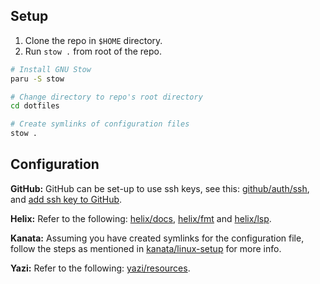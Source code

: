 ## Setup

1. Clone the repo in `$HOME` directory.
2. Run `stow .` from root of the repo.

```sh
# Install GNU Stow
paru -S stow

# Change directory to repo's root directory
cd dotfiles

# Create symlinks of configuration files
stow .
```

## Configuration

**GitHub:** GitHub can be set-up to use ssh keys, see this: [github/auth/ssh](https://docs.github.com/en/authentication/connecting-to-github-with-ssh/generating-a-new-ssh-key-and-adding-it-to-the-ssh-agent), and [add ssh key to GitHub](https://github.com/settings/keys).

**Helix:** Refer to the following: [helix/docs](https://docs.helix-editor.com/lang-support.html), [helix/fmt](https://github.com/helix-editor/helix/wiki/External-formatter-configuration) and [helix/lsp](https://github.com/helix-editor/helix/wiki/Language-Server-Configurations).

**Kanata:** Assuming you have created symlinks for the configuration file, follow the steps as mentioned in [kanata/linux-setup](https://github.com/jtroo/kanata/blob/main/docs/setup-linux.md) for more info.

**Yazi:** Refer to the following: [yazi/resources](https://yazi-rs.github.io/docs/resources).
